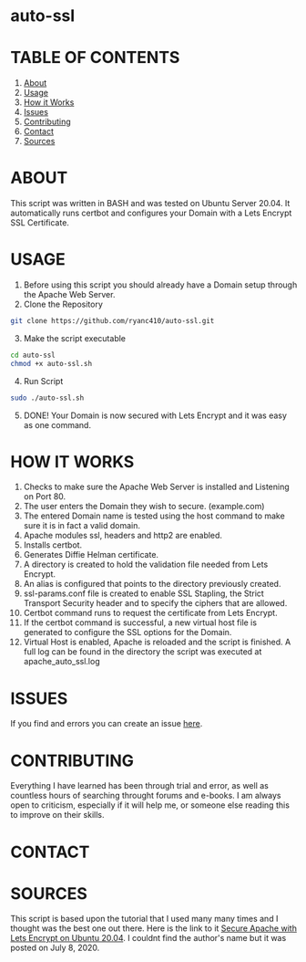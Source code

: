 # **auto-ssl**


# TABLE OF CONTENTS
1. [About](https://github.com/ryanc410/auto-ssl/edit/main/README.md#about)
2. [Usage](https://github.com/ryanc410/auto-ssl/edit/main/README.md#usage)
3. [How it Works](https://github.com/ryanc410/auto-ssl/edit/main/README.md#how-it-works)
4. [Issues](https://github.com/ryanc410/auto-ssl/edit/main/README.md#issues)
5. [Contributing](https://github.com/ryanc410/auto-ssl/edit/main/README.md#contributing)
6. [Contact](https://github.com/ryanc410/auto-ssl/edit/main/README.md#contact)
7. [Sources](https://github.com/ryanc410/auto-ssl/edit/main/README.md#sources)


# ABOUT
This script was written in BASH and was tested on Ubuntu Server 20.04. It automatically runs certbot and configures your Domain with a Lets Encrypt SSL Certificate.


# USAGE
1. Before using this script you should already have a Domain setup through the Apache Web Server.
2. Clone the Repository
````bash
git clone https://github.com/ryanc410/auto-ssl.git
````
3. Make the script executable
````bash
cd auto-ssl
chmod +x auto-ssl.sh
````
4. Run Script
````bash
sudo ./auto-ssl.sh
````
5. DONE! Your Domain is now secured with Lets Encrypt and it was easy as one command.


# HOW IT WORKS
1. Checks to make sure the Apache Web Server is installed and Listening on Port 80.
2. The user enters the Domain they wish to secure. (example.com)
3. The entered Domain name is tested using the host command to make sure it is in fact a valid domain.
4. Apache modules ssl, headers and http2 are enabled.
5. Installs certbot.
6. Generates Diffie Helman certificate.
7. A directory is created to hold the validation file needed from Lets Encrypt.
8. An alias is configured that points to the directory previously created.
9. ssl-params.conf file is created to enable SSL Stapling, the Strict Transport Security header and to specify the ciphers that are allowed.
10. Certbot command runs to request the certificate from Lets Encrypt.
11. If the certbot command is successful, a new virtual host file is generated to configure the SSL options for the Domain.
12. Virtual Host is enabled, Apache is reloaded and the script is finished. A full log can be found in the directory the script was executed at apache_auto_ssl.log

# ISSUES
If you find and errors you can create an issue [here](https://github.com/ryanc410/auto-ssl/issues).

# CONTRIBUTING
Everything I have learned has been through trial and error, as well as countless hours of searching throught forums and e-books. I am always open to criticism, especially if it will help me, or someone else reading this to improve on their skills. 

# CONTACT


# SOURCES
This script is based upon the tutorial that I used many many times and I thought was the best one out there. Here is the link to it [Secure Apache with Lets Encrypt on Ubuntu 20.04](https://linuxize.com/post/secure-apache-with-let-s-encrypt-on-ubuntu-20-04/). I couldnt find the author's name but it was posted on July 8, 2020.
